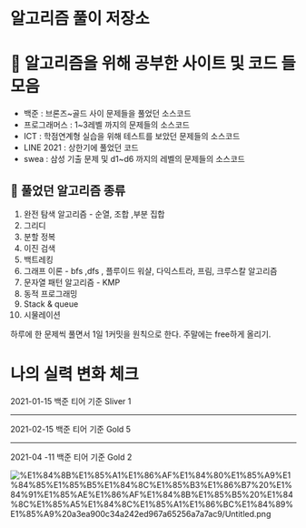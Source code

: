 # 알고리즘 풀이 저장소

# 🔫 알고리즘을 위해 공부한 사이트 및 코드 들 모음

- 백준 : 브론즈~골드 사이 문제들을 풀었던 소스코드
- 프로그래머스 : 1~3레벨 까지의 문제들의 소스코드
- ICT : 학점연계형 실습을 위해 테스트를 보았던 문제들의 소스코드
- LINE 2021 : 상한기에 풀었던 코드
- swea : 삼성 기출 문제 및 d1~d6 까지의 레벨의 문제들의 소스코드

## 🍅 풀었던 알고리즘 종류

1. 완전 탐색 알고리즘 - 순열, 조합 ,부분 집합
2. 그리디 
3. 분할 정복
4. 이진 검색
5. 백트레킹
6. 그래프 이론 - bfs ,dfs , 플루이드 워샬, 다익스트라, 프림, 크루스칼 알고리즘
7. 문자열 패턴 알고리즘 - KMP
8. 동적 프로그래밍 
9. Stack & queue
10.  시물레이션 

하루에 한 문제씩 풀면서 1일 1커밋을 원칙으로 한다.
주말에는 free하게 올리기.

# 나의 실력 변화 체크

2021-01-15   백준 티어 기준 Sliver 1 

---

2021-02-15  백준 티어 기준 Gold 5

---

2021-04 -11 백준 티어 기준 Gold 2

![%E1%84%8B%E1%85%A1%E1%86%AF%E1%84%80%E1%85%A9%E1%84%85%E1%85%B5%E1%84%8C%E1%85%B3%E1%86%B7%20%E1%84%91%E1%85%AE%E1%86%AF%E1%84%8B%E1%85%B5%20%E1%84%8C%E1%85%A5%E1%84%8C%E1%85%A1%E1%86%BC%E1%84%89%E1%85%A9%20a3ea900c34a242ed967a65256a7a7ac9/Untitled.png](%E1%84%8B%E1%85%A1%E1%86%AF%E1%84%80%E1%85%A9%E1%84%85%E1%85%B5%E1%84%8C%E1%85%B3%E1%86%B7%20%E1%84%91%E1%85%AE%E1%86%AF%E1%84%8B%E1%85%B5%20%E1%84%8C%E1%85%A5%E1%84%8C%E1%85%A1%E1%86%BC%E1%84%89%E1%85%A9%20a3ea900c34a242ed967a65256a7a7ac9/Untitled.png)
